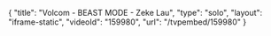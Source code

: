 {
    "title": "Volcom - BEAST MODE - Zeke Lau",
    "type": "solo",
    "layout": "iframe-static",
    "videoId": "159980",
    "url": "\/tvpembed\/159980"
}